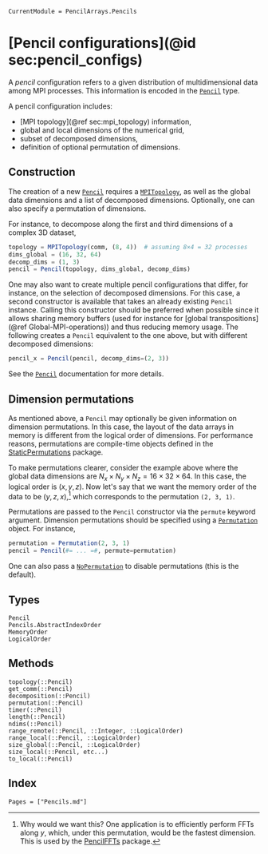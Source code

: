 ```@meta
CurrentModule = PencilArrays.Pencils
```

# [Pencil configurations](@id sec:pencil_configs)

A *pencil* configuration refers to a given distribution of multidimensional
data among MPI processes.
This information is encoded in the [`Pencil`](@ref) type.

A pencil configuration includes:
- [MPI topology](@ref sec:mpi_topology) information,
- global and local dimensions of the numerical grid,
- subset of decomposed dimensions,
- definition of optional permutation of dimensions.

## Construction

The creation of a new [`Pencil`](@ref) requires a [`MPITopology`](@ref), as
well as the global data dimensions and a list of decomposed dimensions.
Optionally, one can also specify a permutation of dimensions.

For instance, to decompose along the first and third dimensions of a complex
3D dataset,
```julia
topology = MPITopology(comm, (8, 4))  # assuming 8×4 = 32 processes
dims_global = (16, 32, 64)
decomp_dims = (1, 3)
pencil = Pencil(topology, dims_global, decomp_dims)
```

One may also want to create multiple pencil configurations that differ, for
instance, on the selection of decomposed dimensions.
For this case, a second constructor is available that takes an already existing
`Pencil` instance.
Calling this constructor should be preferred when possible since it allows
sharing memory buffers (used for instance for [global transpositions](@ref
Global-MPI-operations)) and thus reducing memory usage.
The following creates a `Pencil` equivalent to the one above, but with
different decomposed dimensions:
```julia
pencil_x = Pencil(pencil, decomp_dims=(2, 3))
```
See the [`Pencil`](@ref) documentation for more details.

## Dimension permutations

As mentioned above, a `Pencil` may optionally be given information on dimension
permutations.
In this case, the layout of the data arrays in memory is different from the
logical order of dimensions.
For performance reasons, permutations are compile-time objects defined in the
[StaticPermutations](https://github.com/jipolanco/StaticPermutations.jl)
package.

To make permutations clearer, consider the example above where the global data
dimensions are $N_x × N_y × N_z = 16 × 32 × 64$.
In this case, the logical order is $(x, y, z)$.
Now let's say that we want the memory order of the data to be $(y, z, x)$,[^1]
which corresponds to the permutation `(2, 3, 1)`.

Permutations are passed to the `Pencil` constructor via the `permute` keyword
argument.
Dimension permutations should be specified using a
[`Permutation`](https://jipolanco.github.io/StaticPermutations.jl/stable/#StaticPermutations.Permutation)
object.
For instance,
```julia
permutation = Permutation(2, 3, 1)
pencil = Pencil(#= ... =#, permute=permutation)
```
One can also pass a
[`NoPermutation`](https://jipolanco.github.io/StaticPermutations.jl/stable/#StaticPermutations.NoPermutation)
to disable permutations (this is the default).

## Types

```@docs
Pencil
Pencils.AbstractIndexOrder
MemoryOrder
LogicalOrder
```

## Methods

```@docs
topology(::Pencil)
get_comm(::Pencil)
decomposition(::Pencil)
permutation(::Pencil)
timer(::Pencil)
length(::Pencil)
ndims(::Pencil)
range_remote(::Pencil, ::Integer, ::LogicalOrder)
range_local(::Pencil, ::LogicalOrder)
size_global(::Pencil, ::LogicalOrder)
size_local(::Pencil, etc...)
to_local(::Pencil)
```

## Index

```@index
Pages = ["Pencils.md"]
```

[^1]:
    Why would we want this?
    One application is to efficiently perform FFTs along $y$, which, under
    this permutation, would be the fastest dimension.
    This is used by the [PencilFFTs](https://github.com/jipolanco/PencilFFTs.jl) package.
